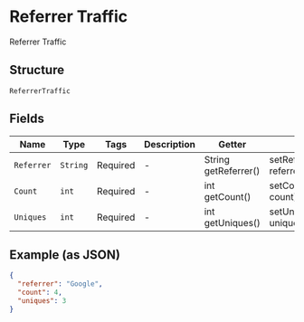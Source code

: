 
# Referrer Traffic

Referrer Traffic

## Structure

`ReferrerTraffic`

## Fields

| Name | Type | Tags | Description | Getter | Setter |
|  --- | --- | --- | --- | --- | --- |
| `Referrer` | `String` | Required | - | String getReferrer() | setReferrer(String referrer) |
| `Count` | `int` | Required | - | int getCount() | setCount(int count) |
| `Uniques` | `int` | Required | - | int getUniques() | setUniques(int uniques) |

## Example (as JSON)

```json
{
  "referrer": "Google",
  "count": 4,
  "uniques": 3
}
```


